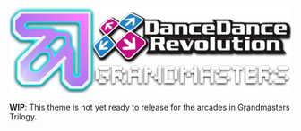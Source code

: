 [![DDRGM Logo](gmlogo.png)](https://aldringames.github.io/ddrgm/)

**WIP**: This theme is not yet ready to release for the arcades in Grandmasters Trilogy.
